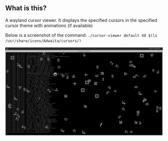 ## What is this?
A wayland cursor viewer.
It displays the specified cursors in the specified cursor theme with animations (if available)

Below is a screenshot of the command: `./cursor-viewer default 48 $(ls /usr/share/icons/Adwaita/cursors/)`

![cursor-viewer-screenshot](https://raw.githubusercontent.com/pfpacket/wl_cursor_viewer/master/cursor-viewer-screenshot.png "A screenshot of cursor-viewer")
